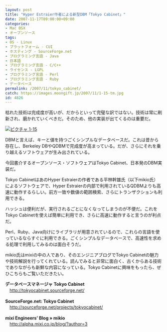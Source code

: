 ```yaml
---
layout: post
title: "Hyper Estraier作者による新型DBM「Tokyo Cabinet」"
date: 2007-11-17T09:00:00+09:00
categories:
- Mac OSX
- オープンソース
tags: 
- OS - Linux
- プラットフォーム - CUI
- ホスティング - SourceForge.net
- プログラミング言語 - Java
- 日本語
- プログラミング言語 - C/C++
- ライセンス - LGPL
- プログラミング言語 - Perl
- プログラミング言語 - Ruby
- データベース
permalink: /2007/11/tokyo_cabinet/
catch: https://images.moongift.jp/2007/11/1-15-tm.jpg
id: 4826
---
```

枯れた技術は完成度が高いが、だからといって完璧な訳ではない。技術は常に刷新され、磨かれていくべきだ。そのため、他の実装が出てくるのは重要だ。   
  
[![ピクチャ 1-15](https://images.moongift.jp/2007/11/1-15-tm.jpg)](https://images.moongift.jp/2007/11/1-15.png)  
  
DBMと言えば、キーと値を持つごくシンプルなデータベースだ。これは昔から存在し、Berkeley DBやQDBMで完成度が高まっている。だが、さらにそれを乗り越えるソフトウェアが生み出されている。   
  
今回書介するオープンソース・ソフトウェアはTokyo Cabinet、日本発のDBM実装だ。   
<!--more-->  
Tokyo CabinetはあのHyper Estraierの作者である平林幹雄氏（以下mikio氏）によるソフトウェアで、Hyper Estraierの内部で利用されているQDBMよりも高速に動作するらしい。前方一致や数値の範囲検索、さらにトランザクションも利用できる。   
  
ハッシュは便利だが、実行されるごとになくなってしまうのが不便だ。これをTokyo Cabinetを使えば簡単に利用でき、さらに高速に動作すると言うのが利点だ。   
  
Perl、Ruby、Java向けにライブラリが用意されているので、これらの言語を使っているならすぐに利用できる。ごくシンプルなデータベースで、高速性を求める処理で利用してみるのは面白そうだ。   
  
mikio氏はmixiの中の人であり、そのエンジニアブログでTokyo Cabinetの魅力や技術解説を行ってくれている。読んでみると非常に面白く、古くからある技術でありながらも新鮮な内容になっている。Tokyo Cabinetに興味をもったら、ぜひこちらもご覧いただきたい。   
  
**データベースマネージャ**  **Tokyo Cabinet**   
　[http://tokyocabinet.sourceforge.net/   
](http://tokyocabinet.sourceforge.net/)  
**SourceForge.net: Tokyo Cabinet**   
　[http://sourceforge.net/projects/tokyocabinet/   
](http://sourceforge.net/projects/tokyocabinet/)  
**mixi Engineers’ Blog » mikio**   
　[http://alpha.mixi.co.jp/blog/?author=3   
](http://alpha.mixi.co.jp/blog/?author=3)

